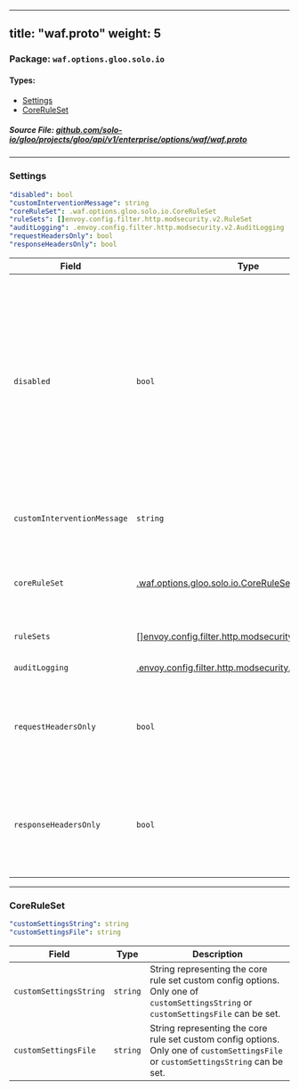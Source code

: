 
---
title: "waf.proto"
weight: 5
---

<!-- Code generated by solo-kit. DO NOT EDIT. -->


### Package: `waf.options.gloo.solo.io` 
#### Types:


- [Settings](#settings)
- [CoreRuleSet](#coreruleset)
  



##### Source File: [github.com/solo-io/gloo/projects/gloo/api/v1/enterprise/options/waf/waf.proto](https://github.com/solo-io/gloo/blob/master/projects/gloo/api/v1/enterprise/options/waf/waf.proto)





---
### Settings



```yaml
"disabled": bool
"customInterventionMessage": string
"coreRuleSet": .waf.options.gloo.solo.io.CoreRuleSet
"ruleSets": []envoy.config.filter.http.modsecurity.v2.RuleSet
"auditLogging": .envoy.config.filter.http.modsecurity.v2.AuditLogging
"requestHeadersOnly": bool
"responseHeadersOnly": bool

```

| Field | Type | Description |
| ----- | ---- | ----------- | 
| `disabled` | `bool` | Disable waf on this resource (if omitted defaults to false). If a route/virtual host is configured with WAF, you must explicitly disable its WAF, i.e., it will not inherit the disabled status of its parent. |
| `customInterventionMessage` | `string` | Custom massage to display if an intervention occurs. |
| `coreRuleSet` | [.waf.options.gloo.solo.io.CoreRuleSet](../waf.proto.sk/#coreruleset) | Add OWASP core rule set if nil will not be added. |
| `ruleSets` | [[]envoy.config.filter.http.modsecurity.v2.RuleSet](../../../../../external/envoy/extensions/waf/waf.proto.sk/#ruleset) | Custom rule sets rules to add. |
| `auditLogging` | [.envoy.config.filter.http.modsecurity.v2.AuditLogging](../../../../../external/envoy/extensions/waf/waf.proto.sk/#auditlogging) | Audit Log settings. |
| `requestHeadersOnly` | `bool` | Only process request headers, not buffering the request body. |
| `responseHeadersOnly` | `bool` | Only process response headers, not buffering the response body. |




---
### CoreRuleSet



```yaml
"customSettingsString": string
"customSettingsFile": string

```

| Field | Type | Description |
| ----- | ---- | ----------- | 
| `customSettingsString` | `string` | String representing the core rule set custom config options. Only one of `customSettingsString` or `customSettingsFile` can be set. |
| `customSettingsFile` | `string` | String representing the core rule set custom config options. Only one of `customSettingsFile` or `customSettingsString` can be set. |





<!-- Start of HubSpot Embed Code -->
<script type="text/javascript" id="hs-script-loader" async defer src="//js.hs-scripts.com/5130874.js"></script>
<!-- End of HubSpot Embed Code -->
